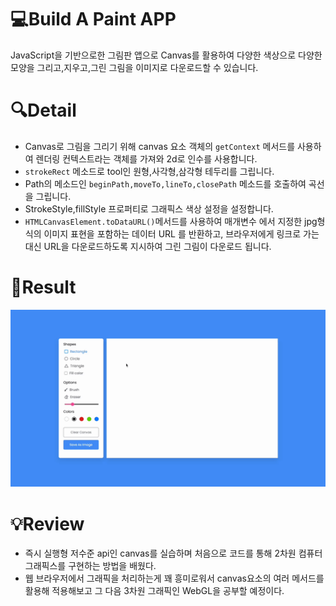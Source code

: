 # 💻Build A Paint APP 
JavaScript을 기반으로한 그림판 앱으로 Canvas를 활용하여 다양한 색상으로 다양한 모양을 그리고,지우고,그린 그림을 이미지로 다운로드할 수 있습니다.


# 🔍Detail
- Canvas로 그림을 그리기 위해 canvas 요소 객체의 `getContext` 메서드를 사용하여 렌더링 컨텍스트라는 객체를 가져와 2d로 인수를 사용합니다. 
- `strokeRect` 메소드로 tool인 원형,사각형,삼각형 테두리를 그립니다.
- Path의 메소드인 `beginPath,moveTo,lineTo,closePath` 메소드를 호출하여 곡선을 그립니다.
- StrokeStyle,fillStyle 프로퍼티로 그래픽스 색상 설정을 설정합니다.
- `HTMLCanvasElement.toDataURL()`메서드를 사용하여 매개변수 에서 지정한 jpg형식의 이미지 표현을 포함하는 데이터 URL 를 반환하고, 브라우저에게 링크로 가는 대신 URL을 다운로드하도록 지시하여 그린 그림이 다운로드 됩니다. 

# 🚀Result
![function](/painapp.gif)


# 💡Review
- 즉시 실행형 저수준 api인 canvas를 실습하며 처음으로 코드를 통해 2차원 컴퓨터 그래픽스를 구현하는 방법을 배웠다.
- 웹 브라우저에서 그래픽을 처리하는게 꽤 흥미로워서 canvas요소의 여러 메서드를 활용해 적용해보고 그 다음 3차원 그래픽인 WebGL을 공부할 예정이다.
